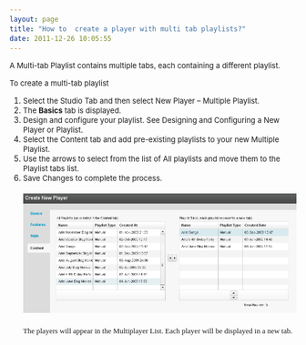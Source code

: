 ```yaml
---
layout: page
title: "How to  create a player with multi tab playlists?"
date: 2011-12-26 10:05:55
---
```


<span style="font-size: small;">A Multi-tab Playlist contains multiple tabs, each containing a different playlist.</span>

<p class="mce-procedure">
  <span style="font-size: small;">To create a multi-tab playlist</span>
</p>

1.  <span style="font-size: small;">Select the Studio Tab and then select New Player – Multiple Playlist.</span>
2.  <span style="font-size: small;">The <strong>Basics</strong> tab is displayed.</span>
3.  <span style="font-size: small;">Design and configure your playlist. See Designing and Configuring a New Player or Playlist<span style="color: #00000a;">.</span></span>
4.  <span style="font-size: small;">Select the Content tab and add pre-existing playlists to your new Multiple Playlist.</span>
5.  <span style="font-size: small;">Use the arrows to select from the list of All playlists and move them to the Playlist tabs list.</span>
6.  <span style="font-size: small;">Save Changes to complete the process.</span><span style="font-family: David CLM Medium; font-size: medium;"></span><span style="font-family: times new roman,times; font-size: medium;"></span>  
    <span style="font-family: times new roman,times; font-size: medium;"></span>  
    <span style="font-family: times new roman,times; font-size: medium;"></span><span style="font-family: times new roman,times; font-size: medium;"><img src="../../assets/132.img">
    <span style="font-family: David CLM Medium; font-size: medium;"></span><span style="font-family: David CLM Medium; font-size: medium;"><br /><span style="font-size: small;"></span></span><span style="font-size: small;"><br />The players will appear in the Multiplayer List. Each player will be displayed in a new tab.</span><span style="font-family: David CLM Medium; font-size: medium;"><span style="font-size: small;"></span></span>

 